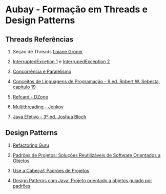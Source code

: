 # Aubay - Formação em Threads e Design Patterns
## Threads Referências
1. Seção de Threads [Loiane Groner](https://www.youtube.com/watch?v=v5l30QMKv6c&t=5s)

2. [InterruptedExcetion 1](https://www.javaspecialists.eu/archive/Issue056.html) e [InterrupedException 2](https://www.ibm.com/developerworks/java/library/j-jtp05236/index.html)

3. [Concorrência e Paralelismo](https://existentialtype.wordpress.com/2011/03/17/parallelism-is-not-concurrency/)

4. [Conceitos de Linguagens de Programação - 9.ed. Robert W. Sebesta, capítulo 19](https://www.amazon.com.br/Livros-Robert-W-Sebesta/s?rh=n%3A6740748011%2Cp_27%3ARobert+W.+Sebesta)

5. [Refcard - DZone](https://dzone.com/refcardz/core-java-concurrency?chapter=1)

6. [Multithreading - Jenkov](http://tutorials.jenkov.com/java-concurrency/index.html)

7. [Java Efetivo - 3º.ed. Joshua Bloch](https://www.amazon.com.br/Java-Efetivo-Melhores-Pr%C3%A1ticas-Plataforma/dp/8550804622)

## Design Patterns
1. [Refactoring Guru](https://refactoring.guru/design-patterns)

2. [Padrões de Projetos: Soluções Reutilizáveis de Software Orientados a Objetos](https://www.amazon.com.br/Padr%C3%B5es-Projetos-Solu%C3%A7%C3%B5es-Reutiliz%C3%A1veis-Orientados/dp/8573076100/ref=sr_1_1?__mk_pt_BR=%C3%85M%C3%85%C5%BD%C3%95%C3%91&keywords=design+patterns&qid=1583073507&sr=8-1)

3. [Use a Cabeça!: Padrões de Projetos](https://www.amazon.com.br/Cabe%C3%A7a-Padr%C3%B5es-Projetos-Eric-Freeman/dp/8576081741/ref=sr_1_4?__mk_pt_BR=%C3%85M%C3%85%C5%BD%C3%95%C3%91&keywords=design+patterns&qid=1583073507&sr=8-4)

4. [Design Patterns com Java: Projeto orientado a objetos guiado por padrões](https://www.amazon.com.br/Design-Patterns-com-Java-orientado-ebook/dp/B00VAALPB2/ref=sr_1_8?__mk_pt_BR=%C3%85M%C3%85%C5%BD%C3%95%C3%91&keywords=design+patterns&qid=1583073507&sr=8-8)